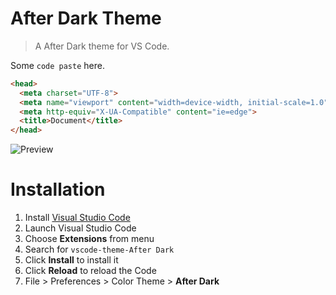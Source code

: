 # After Dark Theme

> A After Dark theme for VS Code.

Some `code paste` here.

                    
```html 
<head>
  <meta charset="UTF-8">
  <meta name="viewport" content="width=device-width, initial-scale=1.0">
  <meta http-equiv="X-UA-Compatible" content="ie=edge">
  <title>Document</title>
</head>
```

![Preview](images/preview.gif)

# Installation

1. Install [Visual Studio Code](https://code.visualstudio.com/)
2. Launch Visual Studio Code
3. Choose **Extensions** from menu
4. Search for `vscode-theme-After Dark`
5. Click **Install** to install it
6. Click **Reload** to reload the Code
7. File > Preferences > Color Theme > **After Dark**
